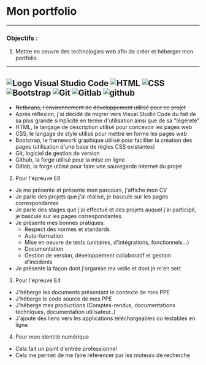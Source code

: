 # Mon portfolio
-------------------------------------------------------------------------------------------------------------------------------------------------------------------------
### Objectifs :

1. Mettre en oeuvre des technologies web afin de créer et héberger mon portfolio
-------------------------------------------------------------------------------------------------------------------------------------------------------------------------
![Logo Visual Studio Code](https://upload.wikimedia.org/wikipedia/commons/9/9a/Visual_Studio_Code_1.35_icon.svg) ![HTML](https://upload.wikimedia.org/wikipedia/commons/thumb/6/61/HTML5_logo_and_wordmark.svg/240px-HTML5_logo_and_wordmark.svg.png)  ![CSS](https://upload.wikimedia.org/wikipedia/commons/thumb/d/d5/CSS3_logo_and_wordmark.svg/170px-CSS3_logo_and_wordmark.svg.png)  ![Bootstrap](https://upload.wikimedia.org/wikipedia/commons/thumb/b/b2/Bootstrap_logo.svg/240px-Bootstrap_logo.svg.png) ![Git](https://upload.wikimedia.org/wikipedia/commons/thumb/e/e0/Git-logo.svg/320px-Git-logo.svg.png) ![Gitlab](https://upload.wikimedia.org/wikipedia/commons/thumb/e/e1/GitLab_logo.svg/320px-GitLab_logo.svg.png) ![github](https://upload.wikimedia.org/wikipedia/commons/thumb/9/91/Octicons-mark-github.svg/240px-Octicons-mark-github.svg.png) 
-------------------------------------------------------------------------------------------------------------------------------------------------------------------------

* ~~Netbeans, l'environnement de développement utilisé pour ce projet~~
* Après réflexion, j'ai décidé de migrer vers Visual Studio Code du fait de sa plus grande simplicité en terme d'utilisation ainsi que de sa "légéreté"
* HTML, le langage de description utilisé pour concevoir les pages web
* CSS, le langage de style utilisé pour mettre en forme les pages web
* Bootstrap, le framework graphique utilisé pour faciliter la création des pages (utilisation d'une base de règles CSS existantes)
* Git, logiciel de gestion de version
* Github, la forge utilisé pour la mise en ligne
* Gitlab, la forge utilisé pour faire une sauvegarde internet du projet
		
2. Pour l'épreuve E6
 
* Je me présente et présente mon parcours, j'affiche mon CV
* Je parle des projets que j'ai réalisé, je bascule sur les pages correspondantes
* Je parle des stages que j'ai effectué et des projets auquel j'ai participé, je bascule sur les pages correspondantes
* Je présente mes bonnes pratiques:
	* Respect des normes et standards
	* Auto-formation
	* Mise en oeuvre de tests (unitaires, d'intégrations, fonctionnels...)
	* Documentation
	* Gestion de version, développement collaboratif et gestion d'incidents
* Je présente la façon dont j'organise ma veille et dont je m'en sert

3. Pour l'épreuve E4
* J'héberge les documents présentant le contexte de mes PPE
* J'héberge le code source de mes PPE
* J'héberge mes productions (Comptes-rendus, documentations techniques, documentation utilisateur..)
* J'ajoute des liens vers les applications téléchargeables ou testables en ligne

4. Pour mon identité numérique
* Cela fait un point d'entrée professionnel
* Cela me permet de me faire référencer par les moteurs de recherche
